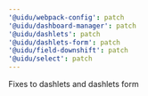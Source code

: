 ```yaml
---
'@uidu/webpack-config': patch
'@uidu/dashboard-manager': patch
'@uidu/dashlets': patch
'@uidu/dashlets-form': patch
'@uidu/field-downshift': patch
'@uidu/select': patch
---
```


Fixes to dashlets and dashlets form

